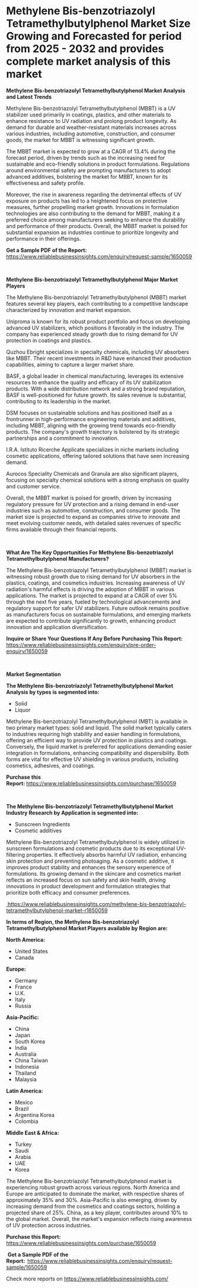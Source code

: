 <p><h1>Methylene Bis-benzotriazolyl Tetramethylbutylphenol Market Size Growing and Forecasted for period from 2025 - 2032 and provides complete market analysis of this market</h1></p><p><strong>Methylene Bis-benzotriazolyl Tetramethylbutylphenol Market Analysis and Latest Trends</strong></p>
<p><p>Methylene Bis-benzotriazolyl Tetramethylbutylphenol (MBBT) is a UV stabilizer used primarily in coatings, plastics, and other materials to enhance resistance to UV radiation and prolong product longevity. As demand for durable and weather-resistant materials increases across various industries, including automotive, construction, and consumer goods, the market for MBBT is witnessing significant growth.</p><p>The MBBT market is expected to grow at a CAGR of 13.4% during the forecast period, driven by trends such as the increasing need for sustainable and eco-friendly solutions in product formulations. Regulations around environmental safety are prompting manufacturers to adopt advanced additives, bolstering the market for MBBT, known for its effectiveness and safety profile.</p><p>Moreover, the rise in awareness regarding the detrimental effects of UV exposure on products has led to a heightened focus on protective measures, further propelling market growth. Innovations in formulation technologies are also contributing to the demand for MBBT, making it a preferred choice among manufacturers seeking to enhance the durability and performance of their products. Overall, the MBBT market is poised for substantial expansion as industries continue to prioritize longevity and performance in their offerings.</p></p>
<p><strong>Get a Sample PDF of the Report:&nbsp;</strong> <a href="https://www.reliablebusinessinsights.com/enquiry/request-sample/1650059?utm_campaign=3517&utm_medium=2&utm_source=Github&utm_content=ia&utm_term=23032025&utm_id=methylene-bis-benzotriazolyl-tetramethylbutylphenol">https://www.reliablebusinessinsights.com/enquiry/request-sample/1650059</a></p>
<p>&nbsp;</p>
<p><strong>Methylene Bis-benzotriazolyl Tetramethylbutylphenol Major Market Players</strong></p>
<p><p>The Methylene Bis-benzotriazolyl Tetramethylbutylphenol (MBBT) market features several key players, each contributing to a competitive landscape characterized by innovation and market expansion. </p><p>Uniproma is known for its robust product portfolio and focus on developing advanced UV stabilizers, which positions it favorably in the industry. The company has experienced steady growth due to rising demand for UV protection in coatings and plastics.</p><p>Quzhou Ebright specializes in specialty chemicals, including UV absorbers like MBBT. Their recent investments in R&D have enhanced their production capabilities, aiming to capture a larger market share.</p><p>BASF, a global leader in chemical manufacturing, leverages its extensive resources to enhance the quality and efficacy of its UV stabilization products. With a wide distribution network and a strong brand reputation, BASF is well-positioned for future growth. Its sales revenue is substantial, contributing to its leadership in the market.</p><p>DSM focuses on sustainable solutions and has positioned itself as a frontrunner in high-performance engineering materials and additives, including MBBT, aligning with the growing trend towards eco-friendly products. The company's growth trajectory is bolstered by its strategic partnerships and a commitment to innovation.</p><p>I.R.A. Istituto Ricerche Applicate specializes in niche markets including cosmetic applications, offering tailored solutions that have seen increasing demand.</p><p>Aurocos Speciality Chemicals and Granula are also significant players, focusing on specialty chemical solutions with a strong emphasis on quality and customer service.</p><p>Overall, the MBBT market is poised for growth, driven by increasing regulatory pressure for UV protection and a rising demand in end-user industries such as automotive, construction, and consumer goods. The market size is projected to expand as companies strive to innovate and meet evolving customer needs, with detailed sales revenues of specific firms available through their financial reports.</p></p>
<p>&nbsp;</p>
<p><strong>What Are The Key Opportunities For Methylene Bis-benzotriazolyl Tetramethylbutylphenol Manufacturers?</strong></p>
<p><p>The Methylene Bis-benzotriazolyl Tetramethylbutylphenol (MBBT) market is witnessing robust growth due to rising demand for UV absorbers in the plastics, coatings, and cosmetics industries. Increasing awareness of UV radiation's harmful effects is driving the adoption of MBBT in various applications. The market is projected to expand at a CAGR of over 5% through the next five years, fueled by technological advancements and regulatory support for safer UV stabilizers. Future outlook remains positive as manufacturers focus on sustainable formulations, and emerging markets are expected to contribute significantly to growth, enhancing product innovation and application diversification.</p></p>
<p><strong>Inquire or Share Your Questions If Any Before Purchasing This Report:</strong> <a href="https://www.reliablebusinessinsights.com/enquiry/pre-order-enquiry/1650059?utm_campaign=3517&utm_medium=2&utm_source=Github&utm_content=ia&utm_term=23032025&utm_id=methylene-bis-benzotriazolyl-tetramethylbutylphenol">https://www.reliablebusinessinsights.com/enquiry/pre-order-enquiry/1650059</a></p>
<p>&nbsp;</p>
<p><strong>Market Segmentation</strong></p>
<p><strong>The Methylene Bis-benzotriazolyl Tetramethylbutylphenol Market Analysis by types is segmented into:</strong></p>
<p><ul><li>Solid</li><li>Liquor</li></ul></p>
<p><p>Methylene Bis-benzotriazolyl Tetramethylbutylphenol (MBT) is available in two primary market types: solid and liquid. The solid market typically caters to industries requiring high stability and easier handling in formulations, offering an efficient way to provide UV protection in plastics and coatings. Conversely, the liquid market is preferred for applications demanding easier integration in formulations, enhancing compatibility and dispersibility. Both forms are vital for effective UV shielding in various products, including cosmetics, adhesives, and coatings.</p></p>
<p><strong>Purchase this Report:&nbsp;</strong><a href="https://www.reliablebusinessinsights.com/purchase/1650059?utm_campaign=3517&utm_medium=2&utm_source=Github&utm_content=ia&utm_term=23032025&utm_id=methylene-bis-benzotriazolyl-tetramethylbutylphenol">https://www.reliablebusinessinsights.com/purchase/1650059</a></p>
<p>&nbsp;</p>
<p><strong>The Methylene Bis-benzotriazolyl Tetramethylbutylphenol Market Industry Research by Application is segmented into:</strong></p>
<p><ul><li>Sunscreen Ingredients</li><li>Cosmetic additives</li></ul></p>
<p><p>Methylene Bis-benzotriazolyl Tetramethylbutylphenol is widely utilized in sunscreen formulations and cosmetic products due to its exceptional UV-filtering properties. It effectively absorbs harmful UV radiation, enhancing skin protection and preventing photoaging. As a cosmetic additive, it improves product stability and enhances the sensory experience of formulations. Its growing demand in the skincare and cosmetics market reflects an increased focus on sun safety and skin health, driving innovations in product development and formulation strategies that prioritize both efficacy and consumer preferences.</p></p>
<p><a href="https://www.reliablebusinessinsights.com/methylene-bis-benzotriazolyl-tetramethylbutylphenol-market-r1650059?utm_campaign=3517&utm_medium=2&utm_source=Github&utm_content=ia&utm_term=23032025&utm_id=methylene-bis-benzotriazolyl-tetramethylbutylphenol">&nbsp;https://www.reliablebusinessinsights.com/methylene-bis-benzotriazolyl-tetramethylbutylphenol-market-r1650059</a></p>
<p><strong>In terms of Region, the Methylene Bis-benzotriazolyl Tetramethylbutylphenol Market Players available by Region are:</strong></p>
<p>
    <p> <strong> North America: </strong>
        <ul>
            <li>United States</li>
            <li>Canada</li>
        </ul>
        </p> 
    <p> <strong> Europe: </strong>
        <ul>
            <li>Germany</li>
            <li>France</li>
            <li>U.K.</li>
            <li>Italy</li>
            <li>Russia</li>
        </ul>
        </p> 
    <p> <strong> Asia-Pacific: </strong>
        <ul>
            <li>China</li>
            <li>Japan</li>
            <li>South Korea</li>
            <li>India</li>
            <li>Australia</li>
            <li>China Taiwan</li>
            <li>Indonesia</li>
            <li>Thailand</li>
            <li>Malaysia</li>
        </ul>
        </p> 
    <p> <strong> Latin America: </strong>
        <ul>
            <li>Mexico</li>
            <li>Brazil</li>
            <li>Argentina Korea</li>
            <li>Colombia</li>
        </ul>
        </p> 
    <p> <strong> Middle East & Africa: </strong>
        <ul>
            <li>Turkey</li>
            <li>Saudi</li>
            <li>Arabia</li>
            <li>UAE</li>
            <li>Korea</li>
        </ul>
    </p>
    </p>
<p><p>The Methylene Bis-benzotriazolyl Tetramethylbutylphenol market is experiencing robust growth across various regions. North America and Europe are anticipated to dominate the market, with respective shares of approximately 35% and 30%. Asia-Pacific is also emerging, driven by increasing demand from the cosmetics and coatings sectors, holding a projected share of 25%. China, as a key player, contributes around 10% to the global market. Overall, the market's expansion reflects rising awareness of UV protection across industries.</p></p>
<p><strong>Purchase this Report: </strong><a href="https://www.reliablebusinessinsights.com/purchase/1650059?utm_campaign=3517&utm_medium=2&utm_source=Github&utm_content=ia&utm_term=23032025&utm_id=methylene-bis-benzotriazolyl-tetramethylbutylphenol">https://www.reliablebusinessinsights.com/purchase/1650059</a></p>
<p>&nbsp;<strong>Get a Sample PDF of the Report:&nbsp;&nbsp;</strong><a href="https://www.reliablebusinessinsights.com/enquiry/request-sample/1650059?utm_campaign=3517&utm_medium=2&utm_source=Github&utm_content=ia&utm_term=23032025&utm_id=methylene-bis-benzotriazolyl-tetramethylbutylphenol">https://www.reliablebusinessinsights.com/enquiry/request-sample/1650059</a></p>
<p><strong></strong></p>
<p>Check more reports on <a href="https://www.reliablebusinessinsights.com/?utm_campaign=3517&utm_medium=2&utm_source=Github&utm_content=ia&utm_term=23032025&utm_id=methylene-bis-benzotriazolyl-tetramethylbutylphenol">https://www.reliablebusinessinsights.com/</a></p>